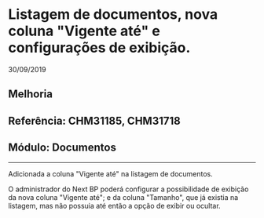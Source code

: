 # Listagem de documentos, nova coluna "Vigente até" e configurações de exibição.
30/09/2019
## Melhoria
## Referência: CHM31185, CHM31718
## Módulo: Documentos
***

Adicionada a coluna "Vigente até" na listagem de documentos.

O administrador do Next BP poderá configurar a possibilidade de exibição da nova coluna "Vigente até"; e da coluna "Tamanho", que já existia na listagem, mas não possuia até então a opção de exibir ou ocultar.